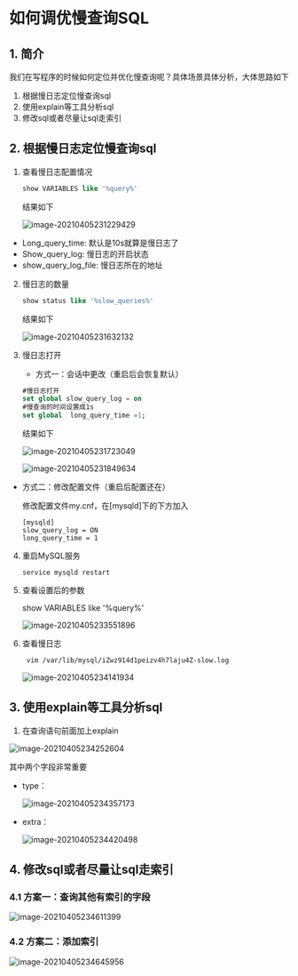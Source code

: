 # 如何调优慢查询SQL

## 1. 简介

我们在写程序的时候如何定位并优化慢查询呢？具体场景具体分析，大体思路如下

1. 根据慢日志定位慢查询sql
2. 使用explain等工具分析sql
3. 修改sql或者尽量让sql走索引

## 2. 根据慢日志定位慢查询sql

1. 查看慢日志配置情况

   ```sql
   show VARIABLES like '%query%'
   ```

   结果如下

   ![image-20210405231229429](https://abelsun-1256449468.cos.ap-beijing.myqcloud.com/image/image-20210405231229429.png)

- Long_query_time: 默认是10s就算是慢日志了
- Show_query_log: 慢日志的开启状态
- show_query_log_file: 慢日志所在的地址

2. 慢日志的数量

   ```sql
   show status like '%slow_queries%'
   ```

   结果如下

   ![image-20210405231632132](https://abelsun-1256449468.cos.ap-beijing.myqcloud.com/image/image-20210405231632132.png)

3. 慢日志打开

   - 方式一：会话中更改（重启后会恢复默认）

   ```sql
   #慢日志打开
   set global slow_query_log = on
   #慢查询的时间设置成1s
   set global  long_query_time =1;
   ```

   结果如下

   ![image-20210405231723049](https://abelsun-1256449468.cos.ap-beijing.myqcloud.com/image/image-20210405231723049.png)

   ![image-20210405231849634](https://abelsun-1256449468.cos.ap-beijing.myqcloud.com/image/image-20210405231849634.png)



- 方式二：修改配置文件（重启后配置还在）

  修改配置文件my.cnf，在[mysqld]下的下方加入

  ```
  [mysqld]
  slow_query_log = ON
  long_query_time = 1
  ```

4. 重启MySQL服务

   ```
   service mysqld restart
   ```

5. 查看设置后的参数

   show VARIABLES like '%query%'

   ![image-20210405233551896](https://abelsun-1256449468.cos.ap-beijing.myqcloud.com/image/image-20210405233551896.png)

6. 查看慢日志

   ```sh
    vim /var/lib/mysql/iZwz914d1peizv4h7laju4Z-slow.log
   ```

   ![image-20210405234141934](https://abelsun-1256449468.cos.ap-beijing.myqcloud.com/image/image-20210405234141934.png)

## 3. 使用explain等工具分析sql

1.  在查询语句前面加上explain

   ![image-20210405234252604](https://abelsun-1256449468.cos.ap-beijing.myqcloud.com/image/image-20210405234252604.png)

   其中两个字段非常重要

   - type：

     ![image-20210405234357173](https://abelsun-1256449468.cos.ap-beijing.myqcloud.com/image/image-20210405234357173.png)

   - extra：

     ![image-20210405234420498](https://abelsun-1256449468.cos.ap-beijing.myqcloud.com/image/image-20210405234420498.png)

## 4. 修改sql或者尽量让sql走索引

### 4.1 方案一：查询其他有索引的字段

![image-20210405234611399](https://abelsun-1256449468.cos.ap-beijing.myqcloud.com/image/image-20210405234611399.png)

### 4.2 方案二：添加索引

![image-20210405234645956](https://abelsun-1256449468.cos.ap-beijing.myqcloud.com/image/image-20210405234645956.png)
